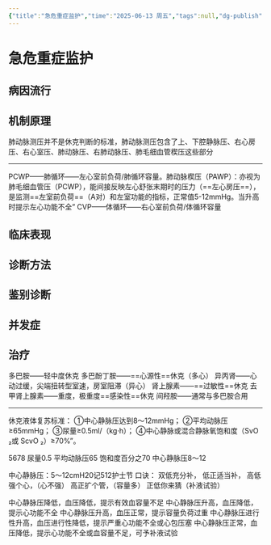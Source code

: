 ```yaml
---
{"title":"急危重症监护","time":"2025-06-13 周五","tags":null,"dg-publish":true,"permalink":"/200 学习/214 急诊与灾难医学/第18章 急危重症监护/急危重症监护/","dgPassFrontmatter":true,"created":"2025-06-13T14:25:16.381+08:00","updated":"2025-06-13T15:01:44.100+08:00"}
---
```


# 急危重症监护
## 病因流行
## 机制原理
肺动脉测压并不是休克判断的标准，肺动脉测压包含了上、下腔静脉压、右心房压、右心室压、肺动脉压、右肺动脉压、肺毛细血管楔压这些部分
***
PCWP——肺循环——左心室前负荷/肺循环容量。肺动脉楔压（PAWP）：亦视为肺毛细血管压（PCWP），能间接反映左心舒张末期时的压力（==左心房压==），是监测==左室前负荷==（A对）和左室功能的指标，正常值5-12mmHg。当升高时提示左心功能不全”
CVP——体循环——右心室前负荷/体循环容量
## 临床表现
## 诊断方法
## 鉴别诊断
## 并发症
## 治疗
多巴胺——轻中度休克
多巴酚丁胺——==心源性==休克（多心）
异丙肾——心动过缓，尖端扭转型室速，房室阻滞（异心）
肾上腺素——==过敏性==休克
去甲肾上腺素——重度，极重度==感染性==休克
间羟胺——通常与多巴胺合用
***
休克液体复苏标准：
①中心静脉压达到8～12mmHg；
②平均动脉压≥65mmHg；
③尿量≥0.5ml/（kg·h）；
④中心静脉或混合静脉氧饱和度（SvO ₂或 ScvO ₂）≥70%”。

5678
尿量0.5
平均动脉压65
饱和度百分之70
中心静脉压8～12

中心静脉压：5～12cmH20记512护士节
口诀：
双低充分补，
低正适当补，
高低强个心，（心不强）
高正扩个管，（容量多）
正低你来猜（补液试验）

中心静脉压降低，血压降低，提示有效血容量不足
中心静脉压升高，血压降低，提示心功能不全
中心静脉压升高，血压正常，提示容量负荷过重
中心静脉压进行性升高，血压进行性降低，提示严重心功能不全或心包压塞
中心静脉压正常，血压降低，提示心功能不全或血容量不足，可予补液试验










































































































































































































































































































































































































































